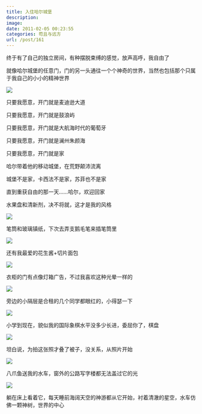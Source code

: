 ```yaml
---
title: 入住哈尔城堡
description: 
image: 
date: 2011-02-05 00:23:55
categories: 苟且与远方
url: /post/161
---
```


终于有了自己的独立房间，有种摆脱束缚的感觉，放声高呼，我自由了

就像哈尔城堡的任意门，门的另一头通往一个个神奇的世界，当然也包括那个只属于我自己的小小的精神世界

![](https://storageapi.fleek.co/0a3a8890-e65e-47ce-93d7-0442b9209d38-bucket/blog/posts/2011-02/02-05/5.jpg)

只要我愿意，开门就是麦迪逊大道

只要我愿意，开门就是鼓浪屿

只要我愿意，开门就是大航海时代的葡萄牙

只要我愿意，开门就是澜州朱颜海

只要我愿意，开门就是家

哈尔带着他的移动城堡，在荒野颠沛流离

城堡不是家，卡西法不是家，苏菲也不是家

直到重获自由的那一天……哈尔，欢迎回家

水果盘和清新剂，决不将就，这才是我的风格

![](https://storageapi.fleek.co/0a3a8890-e65e-47ce-93d7-0442b9209d38-bucket/blog/posts/2011-02/02-05/6.jpg)

笔筒和玻璃镇纸，下次去弄支鹅毛笔来插笔筒里

![](https://storageapi.fleek.co/0a3a8890-e65e-47ce-93d7-0442b9209d38-bucket/blog/posts/2011-02/02-05/7.jpg)

还有我最爱的花生酱+切片面包

![](https://storageapi.fleek.co/0a3a8890-e65e-47ce-93d7-0442b9209d38-bucket/blog/posts/2011-02/02-05/8.jpg)

衣柜的门有点像灯箱广告，不过我喜欢这种光晕一样的

![](https://storageapi.fleek.co/0a3a8890-e65e-47ce-93d7-0442b9209d38-bucket/blog/posts/2011-02/02-05/9.jpg)

旁边的小隔层是合租的几个同学都眼红的，小得瑟一下

![](https://storageapi.fleek.co/0a3a8890-e65e-47ce-93d7-0442b9209d38-bucket/blog/posts/2011-02/02-05/10.jpg)

小学到现在，貌似我的国际象棋水平没多少长进，委屈你了，棋盘

![](https://storageapi.fleek.co/0a3a8890-e65e-47ce-93d7-0442b9209d38-bucket/blog/posts/2011-02/02-05/11.jpg)

坦白说，为拍这张照才叠了被子，没关系，从照片开始

![](https://storageapi.fleek.co/0a3a8890-e65e-47ce-93d7-0442b9209d38-bucket/blog/posts/2011-02/02-05/12.jpg)

八爪鱼送我的水车，窗外的公路写字楼都无法盖过它的光

![](https://storageapi.fleek.co/0a3a8890-e65e-47ce-93d7-0442b9209d38-bucket/blog/posts/2011-02/02-05/13.jpg)

躺在床上看着它，每天睡前海阔天空的神游都从它开始，衬着清澈的星空，水车仿佛一颗神树，世界的中心